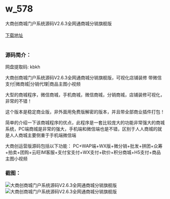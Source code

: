 # w_578
大商创商城门户系统源码V2.6.3全网通商城分销旗舰版
<br/></br>
[下载地址](https://www.uuid2.com/578.html "下载地址")
<br/></br>
<h3>源码简介：</h3>
<p>网盘提取码:    kbkh<p>
<p>大商创商城门户系统源码V2.6.3全网通商城分销旗舰版，可视化店铺装修 带微信支付|微商城|分销代理|商品主图小视频<p>
<p>大型的商城程序，微信商城，手机商城，微信商城，分销商城，店铺装修可视化，非常的不错！<p>
<p>这个版本是稳定商业版，非外面用免费版解密的版本，并且带全部商业插件打包！<p>
<p>简单的介绍一下该商城程序的优点，此程序是一套比较庞大的功能非常强大的商城系统，PC端商城是非常的强大，手机端和微信端也是不错，区别于人人商城的就是人人商城主要侧重于手机端微信端<p>
<p>大商创运营版源码包括以下功能：
PC+WAP端+WX版+微分销+批发+拼团+众筹+拍卖+团购+云旺IM客服+支付宝支付+WX支付+砍价+积分商城+H5支付+商品主图小视频<p>
<p> <p>
<h3>截图：</h3>
<img src="https://www.uuid2.com/wp-content/uploads/img/202105/91c4d21899.jpg" alt="大商创商城门户系统源码V2.6.3全网通商城分销旗舰版"><img src="https://www.uuid2.com/wp-content/uploads/img/202105/91c4d21899.jpg" alt="大商创商城门户系统源码V2.6.3全网通商城分销旗舰版">
